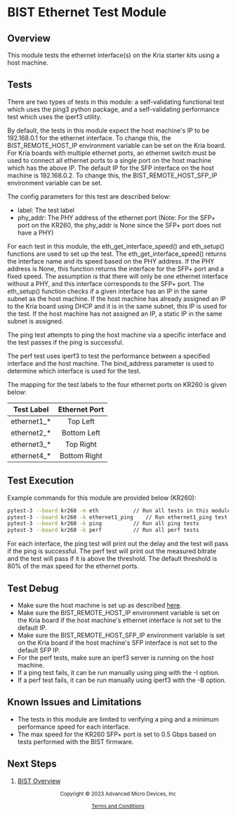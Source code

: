 ﻿# BIST Ethernet Test Module

## Overview

This module tests the ethernet interface(s) on the Kria starter kits using a
host machine.

## Tests

There are two types of tests in this module: a self-validating functional test
which uses the ping3 python package, and a self-validating performance test
which uses the iperf3 utility.

By default, the tests in this module expect the host machine's IP to be
192.168.0.1 for the ethernet interface. To change this, the BIST_REMOTE_HOST_IP
environment variable can be set on the Kria board. For Kria boards with
multiple ethernet ports, an ethernet switch must be used to connect all
ethernet ports to a single port on the host machine which has the above IP. The
default IP for the SFP interface on the host machine is 192.168.0.2. To change
this, the BIST_REMOTE_HOST_SFP_IP environment variable can be set.

The config parameters for this test are described below:

* label: The test label
* phy_addr: The PHY address of the ethernet port (Note: For the SFP+ port on
  the KR260, the phy_addr is None since the SFP+ port does not have a PHY)

For each test in this module, the eth_get_interface_speed() and eth_setup()
functions are used to set up the test. The eth_get_interface_speed() returns
the interface name and its speed based on the PHY address. If the PHY address
is None, this function returns the interface for the SFP+ port and a fixed
speed. The assumption is that there will only be one ethernet interface without
a PHY, and this interface corresponds to the SFP+ port. The eth_setup()
function checks if a given interface has an IP in the same subnet as the host
machine. If the host machine has already assigned an IP to the Kria board using
DHCP and it is in the same subnet, this IP is used for the test. If the host
machine has not assigned an IP, a static IP in the same subnet is assigned.

The ping test attempts to ping the host machine via a specific interface and
the test passes if the ping is successful.

The perf test uses iperf3 to test the performance between a specified interface
and the host machine. The bind_address parameter is used to determine which
interface is used for the test.

The mapping for the test labels to the four ethernet ports on KR260 is given
below:

| Test Label  | Ethernet Port |
| :---------: | :-----------: |
| ethernet1_* | Top Left      |
| ethernet2_* | Bottom Left   |
| ethernet3_* | Top Right     |
| ethernet4_* | Bottom Right  |

## Test Execution

Example commands for this module are provided below (KR260):

```bash
pytest-3 --board kr260 -m eth			// Run all tests in this module
pytest-3 --board kr260 -k ethernet1_ping	// Run ethernet1_ping test
pytest-3 --board kr260 -k ping			// Run all ping tests
pytest-3 --board kr260 -k perf			// Run all perf tests
```
For each interface, the ping test will print out the delay and the test will
pass if the ping is successful. The perf test will print out the measured
bitrate and the test will pass if it is above the threshold. The default
threshold is 80% of the max speed for the ethernet ports.

## Test Debug

* Make sure the host machine is set up as described [here](../run).
* Make sure the BIST_REMOTE_HOST_IP environment variable is set on the Kria
  board if the host machine's ethernet interface is not set to the default IP.
* Make sure the BIST_REMOTE_HOST_SFP_IP environment variable is set on the Kria
  board if the host machine's SFP interface is not set to the default SFP IP.
* For the perf tests, make sure an iperf3 server is running on the host machine.
* If a ping test fails, it can be run manually using ping with the -I option.
* If a perf test fails, it can be run manually using iperf3 with the -B option.

## Known Issues and Limitations

* The tests in this module are limited to verifying a ping and a minimum
  performance speed for each interface.
* The max speed for the KR260 SFP+ port is set to 0.5 Gbps based on tests
  performed with the BIST firmware.

## Next Steps

1. [BIST Overview](../overview)


<p class="sphinxhide" align="center"><sub>Copyright © 2023 Advanced Micro Devices, Inc</sub></p>

<p class="sphinxhide" align="center"><sup><a href="https://www.amd.com/en/corporate/copyright">Terms and Conditions</a></sup></p>
